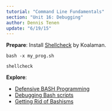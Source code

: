 ```yaml
---
tutorial: "Command Line Fundamentals"
section: "Unit 16: Debugging"
author: Dennis Tenen
update: "6/19/15"
---
```


**Prepare**: Install [Shellcheck](https://github.com/koalaman/shellcheck) by
Koalaman.

```
bash -x my_prog.sh

shellcheck
```

**Explore**: 
- [Defensive BASH Programming](http://web.archive.org/web/20150623032341/http://www.kfirlavi.com/blog/2012/11/14/defensive-bash-programming/)
- [Debugging Bash scripts](http://tldp.org/LDP/Bash-Beginners-Guide/html/sect_02_03.html)
- [Getting Rid of Bashisms](http://mywiki.wooledge.org/Bashism)
